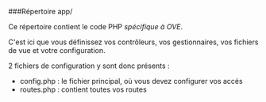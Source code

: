 ###Répertoire app/

Ce répertoire contient le code PHP *spécifique à OVE*. 

C'est ici que vous définissez vos contrôleurs, vos gestionnaires, vos fichiers de vue et votre configuration. 

2 fichiers de configuration y sont donc présents : 

* config.php : le fichier principal, où vous devez configurer vos accés
* routes.php : contient toutes vos routes
